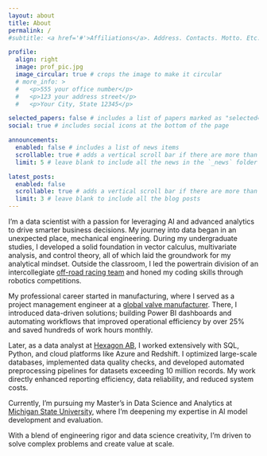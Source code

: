 ```yaml
---
layout: about
title: About
permalink: /
#subtitle: <a href='#'>Affiliations</a>. Address. Contacts. Motto. Etc.

profile:
  align: right
  image: prof_pic.jpg
  image_circular: true # crops the image to make it circular
  # more_info: >
  #   <p>555 your office number</p>
  #   <p>123 your address street</p>
  #   <p>Your City, State 12345</p>

selected_papers: false # includes a list of papers marked as "selected={true}"
social: true # includes social icons at the bottom of the page

announcements:
  enabled: false # includes a list of news items
  scrollable: true # adds a vertical scroll bar if there are more than 3 news items
  limit: 5 # leave blank to include all the news in the `_news` folder

latest_posts:
  enabled: false
  scrollable: true # adds a vertical scroll bar if there are more than 3 new posts items
  limit: 3 # leave blank to include all the blog posts
---
```


I’m a data scientist with a passion for leveraging AI and advanced analytics to drive smarter business decisions. My journey into data began in an unexpected place, mechanical engineering. During my undergraduate studies, I developed a solid foundation in vector calculus, multivariate analysis, and control theory, all of which laid the groundwork for my analytical mindset. Outside the classroom, I led the powertrain division of an intercollegiate [off-road racing team](https://www.instagram.com/bajanitkracing/) and honed my coding skills through robotics competitions.

My professional career started in manufacturing, where I served as a project management engineer at a [global valve manufacturer](https://www.lntvalves.com/). There, I introduced data-driven solutions; building Power BI dashboards and automating workflows that improved operational efficiency by over 25% and saved hundreds of work hours monthly.

Later, as a data analyst at [Hexagon AB](https://hexagon.com/), I worked extensively with SQL, Python, and cloud platforms like Azure and Redshift. I optimized large-scale databases, implemented data quality checks, and developed automated preprocessing pipelines for datasets exceeding 10 million records. My work directly enhanced reporting efficiency, data reliability, and reduced system costs.

Currently, I’m pursuing my Master’s in Data Science and Analytics at [Michigan State University](https://msu.edu/), where I’m deepening my expertise in AI model development and evaluation.

With a blend of engineering rigor and data science creativity, I’m driven to solve complex problems and create value at scale.